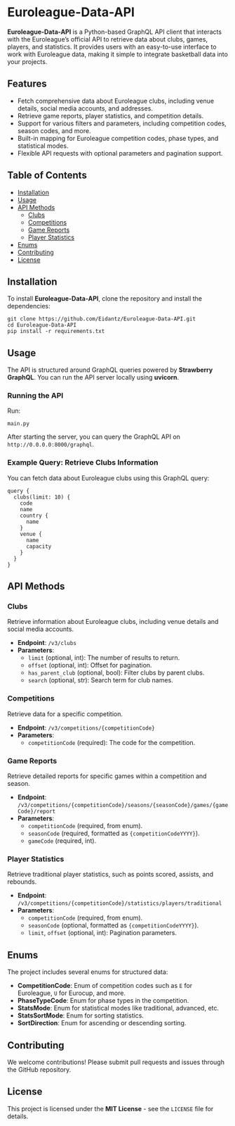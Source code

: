 # Euroleague-Data-API

**Euroleague-Data-API** is a Python-based GraphQL API client that interacts with the Euroleague’s official API to retrieve data about clubs, games, players, and statistics. It provides users with an easy-to-use interface to work with Euroleague data, making it simple to integrate basketball data into your projects.

## Features

- Fetch comprehensive data about Euroleague clubs, including venue details, social media accounts, and addresses.
- Retrieve game reports, player statistics, and competition details.
- Support for various filters and parameters, including competition codes, season codes, and more.
- Built-in mapping for Euroleague competition codes, phase types, and statistical modes.
- Flexible API requests with optional parameters and pagination support.

## Table of Contents

- [Installation](#installation)
- [Usage](#usage)
- [API Methods](#api-methods)
  - [Clubs](#clubs)
  - [Competitions](#competitions)
  - [Game Reports](#game-reports)
  - [Player Statistics](#player-statistics)
- [Enums](#enums)
- [Contributing](#contributing)
- [License](#license)

## Installation

To install **Euroleague-Data-API**, clone the repository and install the dependencies:

```
git clone https://github.com/Eidantz/Euroleague-Data-API.git
cd Euroleague-Data-API
pip install -r requirements.txt
```

## Usage

The API is structured around GraphQL queries powered by **Strawberry GraphQL**. You can run the API server locally using **uvicorn**.

### Running the API
Run:
```
main.py
```

After starting the server, you can query the GraphQL API on `http://0.0.0.0:8000/graphql`.

### Example Query: Retrieve Clubs Information

You can fetch data about Euroleague clubs using this GraphQL query:

```
query {
  clubs(limit: 10) {
    code
    name
    country {
      name
    }
    venue {
      name
      capacity
    }
  }
}
```

## API Methods

### Clubs

Retrieve information about Euroleague clubs, including venue details and social media accounts.

- **Endpoint**: `/v3/clubs`
- **Parameters**:
  - `limit` (optional, int): The number of results to return.
  - `offset` (optional, int): Offset for pagination.
  - `has_parent_club` (optional, bool): Filter clubs by parent clubs.
  - `search` (optional, str): Search term for club names.

### Competitions

Retrieve data for a specific competition.

- **Endpoint**: `/v3/competitions/{competitionCode}`
- **Parameters**:
  - `competitionCode` (required): The code for the competition.

### Game Reports

Retrieve detailed reports for specific games within a competition and season.

- **Endpoint**: `/v3/competitions/{competitionCode}/seasons/{seasonCode}/games/{gameCode}/report`
- **Parameters**:
  - `competitionCode` (required, from enum).
  - `seasonCode` (required, formatted as `{competitionCodeYYYY}`).
  - `gameCode` (required, int).

### Player Statistics

Retrieve traditional player statistics, such as points scored, assists, and rebounds.

- **Endpoint**: `/v3/competitions/{competitionCode}/statistics/players/traditional`
- **Parameters**:
  - `competitionCode` (required, from enum).
  - `seasonCode` (optional, formatted as `{competitionCodeYYYY}`).
  - `limit`, `offset` (optional, int): Pagination parameters.

## Enums

The project includes several enums for structured data:

- **CompetitionCode**: Enum of competition codes such as `E` for Euroleague, `U` for Eurocup, and more.
- **PhaseTypeCode**: Enum for phase types in the competition.
- **StatsMode**: Enum for statistical modes like traditional, advanced, etc.
- **StatsSortMode**: Enum for sorting statistics.
- **SortDirection**: Enum for ascending or descending sorting.

## Contributing

We welcome contributions! Please submit pull requests and issues through the GitHub repository.

## License

This project is licensed under the **MIT License** - see the `LICENSE` file for details.


